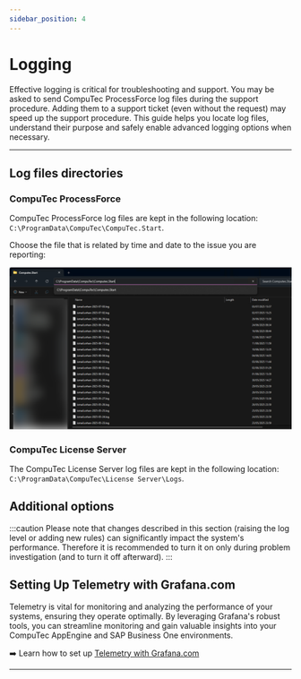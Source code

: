 ```yaml
---
sidebar_position: 4
---
```


# Logging

Effective logging is critical for troubleshooting and support. You may be asked to send CompuTec ProcessForce log files during the support procedure. Adding them to a support ticket (even without the request) may speed up the support procedure. This guide helps you locate log files, understand their purpose and safely enable advanced logging options when necessary.

---

## Log files directories

### CompuTec ProcessForce

CompuTec ProcessForce log files are kept in the following location: `C:\ProgramData\CompuTec\CompuTec.Start`.

Choose the file that is related by time and date to the issue you are reporting:

![Time Date](./media/logging/time-date.png)

### CompuTec License Server

The CompuTec License Server log files are kept in the following location: `C:\ProgramData\CompuTec\License Server\Logs`.

## Additional options

:::caution
    Please note that changes described in this section (raising the log level or adding new rules) can significantly impact the system's performance. Therefore it is recommended to turn it on only during problem investigation (and to turn it off afterward).
:::

## Setting Up Telemetry with Grafana.com

Telemetry is vital for monitoring and analyzing the performance of your systems, ensuring they operate optimally. By leveraging Grafana's robust tools, you can streamline monitoring and gain valuable insights into your CompuTec AppEngine and SAP Business One environments.

➡️ Learn how to set up [Telemetry with Grafana.com](https://learn.computec.one/docs/appengine/administrators-guide/setup-telemetry/)

---
